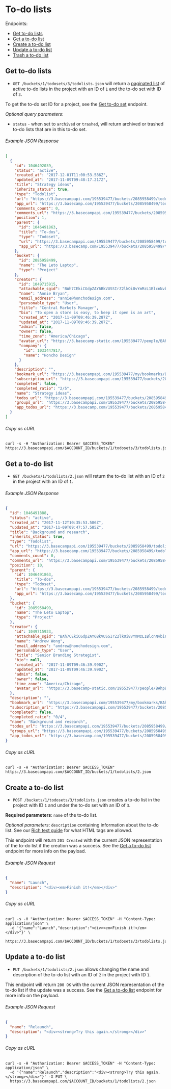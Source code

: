 To-do lists
===========

Endpoints:

- [Get to-do lists](#get-to-do-lists)
- [Get a to-do list](#get-a-to-do-list)
- [Create a to-do list](#create-a-to-do-list)
- [Update a to-do list](#update-a-to-do-list)
- [Trash a to-do list][trash]

Get to-do lists
---------------

* `GET /buckets/1/todosets/3/todolists.json` will return a [paginated list][pagination] of active to-do lists in the project with an ID of `1` and the to-do set with ID of `3`.

To get the to-do set ID for a project, see the [Get to-do set][todoset] endpoint.

_Optional query parameters_:

* `status` - when set to `archived` or `trashed`, will return archived or trashed to-do lists that are in this to-do set.

###### Example JSON Response
<!-- START GET /buckets/1/todosets/3/todolists.json -->
```json
[
  {
    "id": 1046492039,
    "status": "active",
    "created_at": "2017-12-01T11:00:53.586Z",
    "updated_at": "2017-11-09T09:48:17.217Z",
    "title": "Strategy ideas",
    "inherits_status": true,
    "type": "Todolist",
    "url": "https://3.basecampapi.com/195539477/buckets/2085958499/todolists/1046492039.json",
    "app_url": "https://3.basecamp.com/195539477/buckets/2085958499/todolists/1046492039",
    "comments_count": 0,
    "comments_url": "https://3.basecampapi.com/195539477/buckets/2085958499/recordings/1046492039/comments.json",
    "position": 1,
    "parent": {
      "id": 1046491863,
      "title": "To-dos",
      "type": "Todoset",
      "url": "https://3.basecampapi.com/195539477/buckets/2085958499/todosets/1046491863.json",
      "app_url": "https://3.basecamp.com/195539477/buckets/2085958499/todosets/1046491863"
    },
    "bucket": {
      "id": 2085958499,
      "name": "The Leto Laptop",
      "type": "Project"
    },
    "creator": {
      "id": 1049715915,
      "attachable_sgid": "BAh7CEkiCGdpZAY6BkVUSSIrZ2lkOi8vYmMzL1BlcnNvbi8xMDQ5NzE1OTE1P2V4cGlyZXNfaW4GOwBUSSIMcHVycG9zZQY7AFRJIg9hdHRhY2hhYmxlBjsAVEkiD2V4cGlyZXNfYXQGOwBUMA==--5f103c46d4f123f0068fcd0192a0f7fea7f26193",
      "name": "Annie Bryan",
      "email_address": "annie@honchodesign.com",
      "personable_type": "User",
      "title": "Central Markets Manager",
      "bio": "To open a store is easy, to keep it open is an art",
      "created_at": "2017-11-09T09:46:39.287Z",
      "updated_at": "2017-11-09T09:46:39.287Z",
      "admin": false,
      "owner": false,
      "time_zone": "America/Chicago",
      "avatar_url": "https://3.basecamp-static.com/195539477/people/BAhpBMtkkT4=--e609ef146e39f9ca5e4bb7242fdfd50aec4c3b3f/avatar-64-x4",
      "company": {
        "id": 1033447817,
        "name": "Honcho Design"
      }
    },
    "description": "",
    "bookmark_url": "https://3.basecampapi.com/195539477/my/bookmarks/BAh7CEkiCGdpZAY6BkVUSSIuZ2lkOi8vYmMzL1JlY29yZGluZy8xMDQ2NDkyMDM5P2V4cGlyZXNfaW4GOwBUSSIMcHVycG9zZQY7AFRJIg1yZWFkYWJsZQY7AFRJIg9leHBpcmVzX2F0BjsAVDA=--86725cce5d06ac1ebeb3ff3833e950a91815ec9c.json",
    "subscription_url": "https://3.basecampapi.com/195539477/buckets/2085958499/recordings/1046492039/subscription.json",
    "completed": false,
    "completed_ratio": "2/5",
    "name": "Strategy ideas",
    "todos_url": "https://3.basecampapi.com/195539477/buckets/2085958499/todolists/1046492039/todos.json",
    "groups_url": "https://3.basecampapi.com/195539477/buckets/2085958499/todolists/1046492039/groups.json",
    "app_todos_url": "https://3.basecamp.com/195539477/buckets/2085958499/todolists/1046492039/todos"
  }
]
```
<!-- END GET /buckets/1/todosets/3/todolists.json -->
###### Copy as cURL

``` shell
curl -s -H "Authorization: Bearer $ACCESS_TOKEN" https://3.basecampapi.com/$ACCOUNT_ID/buckets/1/todosets/3/todolists.json
```


Get a to-do list
----------------

* `GET /buckets/1/todolists/2.json` will return the to-do list with an ID of `2` in the project with an ID of `1`.

###### Example JSON Response
<!-- START GET /buckets/1/todolists/2.json -->
```json
{
  "id": 1046491888,
  "status": "active",
  "created_at": "2017-11-12T10:35:53.586Z",
  "updated_at": "2017-11-09T09:47:57.585Z",
  "title": "Background and research",
  "inherits_status": true,
  "type": "Todolist",
  "url": "https://3.basecampapi.com/195539477/buckets/2085958499/todolists/1046491888.json",
  "app_url": "https://3.basecamp.com/195539477/buckets/2085958499/todolists/1046491888",
  "comments_count": 0,
  "comments_url": "https://3.basecampapi.com/195539477/buckets/2085958499/recordings/1046491888/comments.json",
  "position": 10,
  "parent": {
    "id": 1046491863,
    "title": "To-dos",
    "type": "Todoset",
    "url": "https://3.basecampapi.com/195539477/buckets/2085958499/todosets/1046491863.json",
    "app_url": "https://3.basecamp.com/195539477/buckets/2085958499/todosets/1046491863"
  },
  "bucket": {
    "id": 2085958499,
    "name": "The Leto Laptop",
    "type": "Project"
  },
  "creator": {
    "id": 1049715923,
    "attachable_sgid": "BAh7CEkiCGdpZAY6BkVUSSIrZ2lkOi8vYmMzL1BlcnNvbi8xMDQ5NzE1OTIzP2V4cGlyZXNfaW4GOwBUSSIMcHVycG9zZQY7AFRJIg9hdHRhY2hhYmxlBjsAVEkiD2V4cGlyZXNfYXQGOwBUMA==--0097e07e5ccce36073f440e82fb4af95d149923a",
    "name": "Andrew Wong",
    "email_address": "andrew@honchodesign.com",
    "personable_type": "User",
    "title": "Senior Branding Strategist",
    "bio": null,
    "created_at": "2017-11-09T09:46:39.990Z",
    "updated_at": "2017-11-09T09:46:39.990Z",
    "admin": false,
    "owner": false,
    "time_zone": "America/Chicago",
    "avatar_url": "https://3.basecamp-static.com/195539477/people/BAhpBNNkkT4=--2d4c6d1c153687c71c54960854a6d672311b536e/avatar-64-x4"
  },
  "description": "",
  "bookmark_url": "https://3.basecampapi.com/195539477/my/bookmarks/BAh7CEkiCGdpZAY6BkVUSSIuZ2lkOi8vYmMzL1JlY29yZGluZy8xMDQ2NDkxODg4P2V4cGlyZXNfaW4GOwBUSSIMcHVycG9zZQY7AFRJIg1yZWFkYWJsZQY7AFRJIg9leHBpcmVzX2F0BjsAVDA=--73828ccc551554287ab8958db2050a59696ff06c.json",
  "subscription_url": "https://3.basecampapi.com/195539477/buckets/2085958499/recordings/1046491888/subscription.json",
  "completed": false,
  "completed_ratio": "0/4",
  "name": "Background and research",
  "todos_url": "https://3.basecampapi.com/195539477/buckets/2085958499/todolists/1046491888/todos.json",
  "groups_url": "https://3.basecampapi.com/195539477/buckets/2085958499/todolists/1046491888/groups.json",
  "app_todos_url": "https://3.basecamp.com/195539477/buckets/2085958499/todolists/1046491888/todos"
}
```
<!-- END GET /buckets/1/todolists/2.json -->
###### Copy as cURL

``` shell
curl -s -H "Authorization: Bearer $ACCESS_TOKEN" https://3.basecampapi.com/$ACCOUNT_ID/buckets/1/todolists/2.json
```


Create a to-do list
-------------------

* `POST /buckets/1/todosets/3/todolists.json` creates a to-do list in the project with ID `1` and under the to-do set with an ID of `3`.

**Required parameters**: `name` of the to-do list.

_Optional parameters_: `description` containing information about the to-do list. See our [Rich text guide][rich] for what HTML tags are allowed.

This endpoint will return `201 Created` with the current JSON representation of the to-do list if the creation was a success. See the [Get a to-do list](#get-a-to-do-list) endpoint for more info on the payload.

###### Example JSON Request

``` json
{
  "name": "Launch",
  "description": "<div><em>Finish it!</em></div>"
}
```

###### Copy as cURL

``` shell
curl -s -H "Authorization: Bearer $ACCESS_TOKEN" -H "Content-Type: application/json" \
  -d '{"name":"Launch","description":"<div><em>Finish it!</em></div>"}' \
  https://3.basecampapi.com/$ACCOUNT_ID/buckets/1/todosets/3/todolists.json
```


Update a to-do list
-------------------

* `PUT /buckets/1/todolists/2.json` allows changing the name and description of the to-do list with an ID of `2` in the project with ID `1`.

This endpoint will return `200 OK` with the current JSON representation of the to-do list if the update was a success. See the [Get a to-do list](#get-a-to-do-list) endpoint for more info on the payload.

###### Example JSON Request

``` json
{
  "name": "Relaunch",
  "description": "<div><strong>Try this again.</strong></div>"
}
```

###### Copy as cURL

``` shell
curl -s -H "Authorization: Bearer $ACCESS_TOKEN" -H "Content-Type: application/json" \
  -d '{"name":"Relaunch","description":"<div><strong>Try this again.</strong></div>"}' -X PUT \
  https://3.basecampapi.com/$ACCOUNT_ID/buckets/1/todolists/2.json
```


[trash]: https://github.com/basecamp/bc3-api/blob/master/sections/recordings.md#trash-a-recording
[pagination]: https://github.com/basecamp/bc3-api/blob/master/README.md#pagination
[todoset]: https://github.com/basecamp/bc3-api/blob/master/sections/todosets.md#get-to-do-set
[todos]: https://github.com/basecamp/bc3-api/blob/master/sections/todos.md#to-dos
[rich]: https://github.com/basecamp/bc3-api/blob/master/sections/rich_text.md
